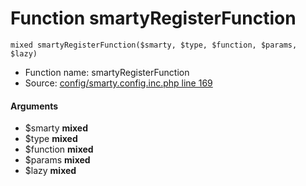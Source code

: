 Function smartyRegisterFunction
===========================





    mixed smartyRegisterFunction($smarty, $type, $function, $params, $lazy)

* Function name: smartyRegisterFunction
* Source: [config/smarty.config.inc.php line 169](https://github.com/PrestaShop/PrestaShop/blob/1.6.1.1/config/smarty.config.inc.php#L169)

#### Arguments
* $smarty **mixed**
* $type **mixed**
* $function **mixed**
* $params **mixed**
* $lazy **mixed**

